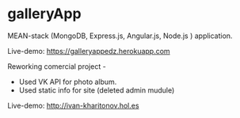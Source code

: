 # galleryApp
MEAN-stack (MongoDB, Express.js, Angular.js, Node.js ) application.

Live-demo: https://galleryappedz.herokuapp.com

Reworking сomercial project -
  - Used VK API for photo album.
  - Used static info for site (deleted admin mudule)
  
Live-demo: http://ivan-kharitonov.hol.es
